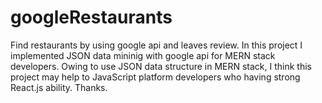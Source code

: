 # googleRestaurants
Find restaurants by using google api and leaves review.
In this project I implemented JSON data mininig with google api for MERN stack developers.
Owing to use JSON data structure in MERN stack, I think this project may help to JavaScript platform developers who having strong React.js ability.
Thanks.

